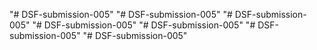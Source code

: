 "# DSF-submission-005" 
"# DSF-submission-005" 
"# DSF-submission-005" 
"# DSF-submission-005" 
"# DSF-submission-005" 
"# DSF-submission-005" 
"# DSF-submission-005" 
